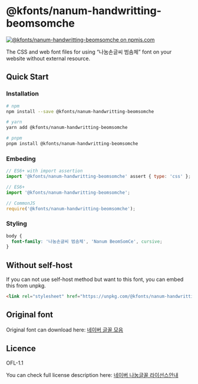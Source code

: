 # @kfonts/nanum-handwritting-beomsomche

[![@kfonts/nanum-handwritting-beomsomche on npmjs.com](https://img.shields.io/npm/v/%40kfonts%2Fnanum-handwritting-beomsomche)](https://www.npmjs.com/package/@kfonts/nanum-handwritting-beomsomche)

The CSS and web font files for using &OpenCurlyDoubleQuote;나눔손글씨 범솜체&CloseCurlyDoubleQuote; font on your website without external resource.

## Quick Start

### Installation

```sh
# npm
npm install --save @kfonts/nanum-handwritting-beomsomche

# yarn
yarn add @kfonts/nanum-handwritting-beomsomche

# pnpm
pnpm install @kfonts/nanum-handwritting-beomsomche
```

### Embeding

```js
// ES6+ with import assertion
import '@kfonts/nanum-handwritting-beomsomche' assert { type: 'css' };

// ES6+
import '@kfonts/nanum-handwritting-beomsomche';

// CommonJS
require('@kfonts/nanum-handwritting-beomsomche');
```

### Styling

```css
body {
  font-family: '나눔손글씨 범솜체', 'Nanum BeomSomCe', cursive;
}
```

## Without self-host

If you can not use self-host method but want to this font, you can embed this from unpkg.

```html
<link rel="stylesheet" href="https://unpkg.com/@kfonts/nanum-handwritting-beomsomche/index.css" />
```

## Original font

Original font can download here: [네이버 글꼴 모음](https://hangeul.naver.com/font)

## Licence

OFL-1.1

You can check full license description here: [네이버 나눔글꼴 라이선스안내](https://help.naver.com/service/30016/contents/18088?osType=PC&lang=ko)
